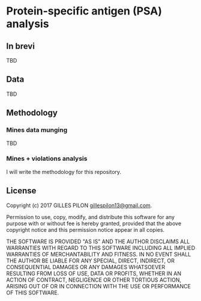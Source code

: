 # Protein-specific antigen (PSA) analysis

## In brevi

TBD

## Data

TBD

## Methodology

### Mines data munging

TBD

### Mines + violations analysis

I will write the methodology for this repository.

## License

Copyright (c) 2017 GILLES PILON <gillespilon13@gmail.com>.

Permission to use, copy, modify, and distribute this software for any purpose with or without fee is hereby granted, provided that the above
copyright notice and this permission notice appear in all copies.

THE SOFTWARE IS PROVIDED "AS IS" AND THE AUTHOR DISCLAIMS ALL WARRANTIES WITH REGARD TO THIS SOFTWARE INCLUDING ALL IMPLIED WARRANTIES OF MERCHANTABILITY AND FITNESS. IN NO EVENT SHALL THE AUTHOR BE LIABLE FOR ANY SPECIAL, DIRECT, INDIRECT, OR CONSEQUENTIAL DAMAGES OR ANY DAMAGES WHATSOEVER RESULTING FROM LOSS OF USE, DATA OR PROFITS, WHETHER IN AN ACTION OF CONTRACT, NEGLIGENCE OR OTHER TORTIOUS ACTION, ARISING OUT OF OR IN CONNECTION WITH THE USE OR PERFORMANCE OF THIS SOFTWARE.
